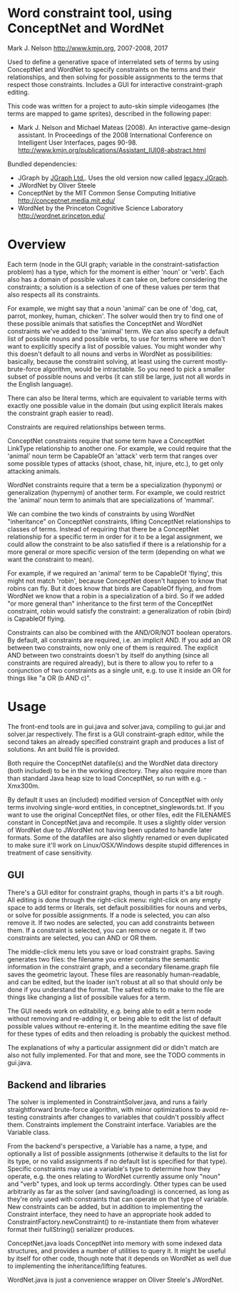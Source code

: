 Word constraint tool, using ConceptNet and WordNet
===
Mark J. Nelson <http://www.kmjn.org>, 2007-2008, 2017

Used to define a generative space of interrelated sets of terms by using
ConceptNet and WordNet to specify constraints on the terms and their
relationships, and then solving for possible assignments to the terms that
respect those constraints. Includes a GUI for interactive constraint-graph
editing.

This code was written for a project to auto-skin simple videogames (the terms
are mapped to game sprites), described in the following paper:
* Mark J. Nelson and Michael Mateas (2008). An interactive game-design
  assistant. In Proceedings of the 2008 International Conference on
  Intelligent User Interfaces, pages 90-98.
  http://www.kmjn.org/publications/Assistant_IUI08-abstract.html

Bundled dependencies:
* JGraph by [JGraph Ltd.](http://www.jgraph.com/). Uses the old version now
  called [legacy JGraph](https://github.com/jgraph/legacy-jgraph5).
* JWordNet by Oliver Steele
* ConceptNet by the MIT Common Sense Computing Initiative <http://conceptnet.media.mit.edu/>
* WordNet by the Princeton Cognitive Science Laboratory <http://wordnet.princeton.edu/>

Overview
===

Each term (node in the GUI graph; variable in the constraint-satisfaction
problem) has a type, which for the moment is either 'noun' or 'verb'.  Each
also has a domain of possible values it can take on, before considering the
constraints; a solution is a selection of one of these values per term that
also respects all its constraints.

For example, we might say that a noun 'animal' can be one of 'dog, cat, parrot,
monkey, human, chicken'. The solver would then try to find one of these
possible animals that satisfies the ConceptNet and WordNet constraints we've
added to the 'animal' term. We can also specify a default list of possible
nouns and possible verbs, to use for terms where we don't want to explicitly
specify a list of possible values. You might wonder why this doesn't default to
all nouns and verbs in WordNet as possibilities: basically, because the
constraint solving, at least using the current mostly-brute-force algorithm,
would be intractable. So you need to pick a smaller subset of possible nouns
and verbs (it can still be large, just not all words in the English language).

There can also be literal terms, which are equivalent to variable terms with
exactly one possible value in the domain (but using explicit literals makes the
constraint graph easier to read).

Constraints are required relationships between terms.

ConceptNet constraints require that some term have a ConceptNet LinkType
relationship to another one.  For example, we could require that the 'animal'
noun term be CapableOf an 'attack' verb term that ranges over some possible
types of attacks (shoot, chase, hit, injure, etc.), to get only attacking
animals.

WordNet constraints require that a term be a specialization (hyponym) or
generalization (hypernym) of another term. For example, we could restrict
the 'animal' noun term to animals that are specializations of 'mammal'.

We can combine the two kinds of constraints by using WordNet "inheritance" on
ConceptNet constraints, lifting ConceptNet relationships to classes of terms.
Instead of requiring that there be a ConceptNet relationship for a specific
term in order for it to be a legal assignment, we could allow the constraint to
be also satisfied if there is a relationship for a more general or more
specific version of the term (depending on what we want the constraint to
mean).

For example, if we required an 'animal' term to be CapableOf 'flying', this
might not match 'robin', because ConceptNet doesn't happen to know that robins
can fly. But it does know that birds are CapableOf flying, and from WordNet we
know that a robin is a specialization of a bird. So if we added "or more
general than" inheritance to the first term of the ConceptNet constraint, robin
would satisfy the constraint: a generalization of robin (bird) is CapableOf
flying.

Constraints can also be combined with the AND/OR/NOT boolean operators. By
default, all constraints are required, i.e. an implicit AND. If you add
an OR between two constraints, now only one of them is required. The explicit
AND between two constraints doesn't by itself do anything (since all constraints
are required already), but is there to allow you to refer to a conjunction of
two constraints as a single unit, e.g. to use it inside an OR for things
like "a OR (b AND c)".

Usage
===

The front-end tools are in gui.java and solver.java, compiling to gui.jar
and solver.jar respectively. The first is a GUI constraint-graph editor,
while the second takes an already specified constraint graph and produces
a list of solutions. An ant build file is provided.

Both require the ConceptNet datafile(s) and the WordNet data directory (both
included) to be in the working directory. They also require more than than
standard Java heap size to load ConceptNet, so run with e.g. -Xmx300m.

By default it uses an (included) modified version of ConceptNet with only terms
involving single-word entities, in conceptnet_singlewords.txt. If you want to
use the original ConceptNet files, or other files, edit the FILENAMES constant
in ConceptNet.java and recompile. It uses a slightly older version of WordNet
due to JWordNet not having been updated to handle later formats. Some of the
datafiles are also slightly renamed or even duplicated to make sure it'll work
on Linux/OSX/Windows despite stupid differences in treatment of case
sensitivity.

GUI
---

There's a GUI editor for constraint graphs, though in parts it's a bit rough.
All editing is done through the right-click menu: right-click on any empty
space to add terms or literals, set default possibilities for nouns and verbs,
or solve for possible assignments. If a node is selected, you can also remove
it.  If two nodes are selected, you can add constraints between them. If a
constraint is selected, you can remove or negate it. If two constraints are
selected, you can AND or OR them.

The middle-click menu lets you save or load constraint graphs. Saving generates
two files: the filename you enter contains the semantic information in the
constraint graph, and a secondary filename.graph file saves the geometric
layout. These files are reasonably human-readable, and can be edited, but
the loader isn't robust at all so that should only be done if you understand
the format. The safest edits to make to the file are things like changing
a list of possibile values for a term.

The GUI needs work on editability, e.g. being able to edit a term node without
removing and re-adding it, or being able to edit the list of default possible
values without re-entering it. In the meantime editing the save file for these
types of edits and then reloading is probably the quickest method.

The explanations of why a particular assignment did or didn't match are also
not fully implemented. For that and more, see the TODO comments in gui.java.

Backend and libraries
---

The solver is implemented in ConstraintSolver.java, and runs a fairly
straightforward brute-force algorithm, with minor optimizations to avoid
re-testing constraints after changes to variables that couldn't possibly affect
them. Constraints implement the Constraint interface. Variables are the
Variable class.

From the backend's perspective, a Variable has a name, a type, and optionally a
list of possible assignments (otherwise it defaults to the list for its type,
or no valid assignments if no default list is specified for that type).
Specific constraints may use a variable's type to determine how they operate,
e.g. the ones relating to WordNet currently assume only "noun" and "verb"
types, and look up terms accordingly. Other types can be used arbitrarily as
far as the solver (and saving/loading) is concerned, as long as they're only
used with constraints that can operate on that type of variable. New constraints
can be added, but in addition to implementing the Constraint interface, they
need to have an appropriate hook added to ConstraintFactory.newConstraint() to
re-instantiate them from whatever format their fullString() serializer
produces.

ConceptNet.java loads ConceptNet into memory with some indexed data structures,
and provides a number of utilities to query it. It might be useful by itself
for other code, though note that it depends on WordNet as well due to
implementing the inheritance/lifting features.

WordNet.java is just a convenience wrapper on Oliver Steele's JWordNet.
